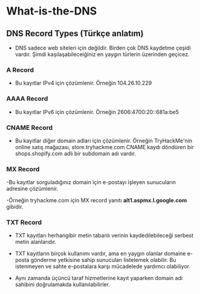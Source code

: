 # What-is-the-DNS
## DNS Record Types (Türkçe anlatım)
- DNS sadece web siteleri için değildir. Birden çok DNS kaydetme çeşidi vardır. Şimdi kaşılaşabileceiğiniz en yaygın türlerin üzerinden geçicez.

### A Record
- Bu kayıtlar IPv4 için çözümlenir. Örneğin 104.26.10.229

### AAAA Record
- Bu kayıtlar IPv6 için çözümlenir. Örneğin 2606:4700:20::681a:be5

### CNAME Record
- Bu kayıtlar diğer domain adları için çözümlenir. Örneğin TryHackMe'nin online satış mağazası, store.tryhackme.com CNAME kaydı döndüren bir shops.shopify.com adlı bir subdomain adı vardır.

### MX Record
-Bu kayıtlar sorguladığınız domain için e-postayı işleyen sunucuların adresine çözümlenir.

-Örneğin tryhackme.com için MX record yanıtı **alt1.aspmx.l.google.com** gibidir.

### TXT Record
- TXT kayıtları herhangibir metin tabanlı verinin kaydedilebileceği serbest metin alanlarıdır.

- TXT kayıtların birçok kullanımı vardır, ama en yaygın olanlar domaine e-posta gönderme yetkisine sahip sunucuları listelemek olabilir. Bu istenmeyen ve sahte e-postalara karşı mücadelede yardımcı olabiliyor.

- Aynı zamanda üçüncü taraf hizmetlerine kayıt yaparken domain adı sahibini doğrulamakda kullanılabilirler.
